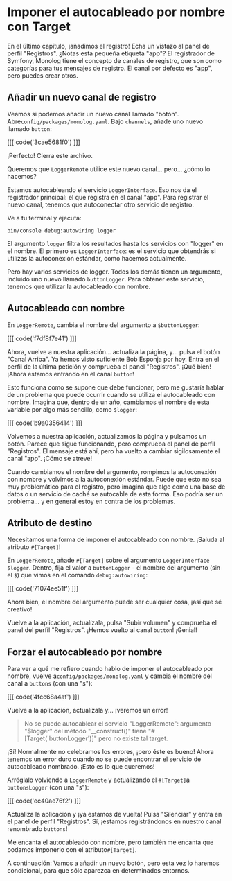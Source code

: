 # Imponer el autocableado por nombre con Target

En el último capítulo, ¡añadimos el registro! Echa un vistazo al panel de perfil "Registros". ¿Notas esta pequeña etiqueta "app"? El registrador de Symfony, Monolog tiene el concepto de canales de registro, que son como categorías para tus mensajes de registro. El canal por defecto es "app", pero puedes crear otros.

## Añadir un nuevo canal de registro

Veamos si podemos añadir un nuevo canal llamado "botón". Abre`config/packages/monolog.yaml`. Bajo `channels`, añade uno nuevo llamado `button`:

[[[ code('3cae5681f0') ]]]

¡Perfecto! Cierra este archivo.

Queremos que `LoggerRemote` utilice este nuevo canal... pero... ¿cómo lo hacemos?

Estamos autocableando el servicio `LoggerInterface`. Eso nos da el registrador principal: el que registra en el canal "app". Para registrar el nuevo canal, tenemos que autoconectar otro servicio de registro.

Ve a tu terminal y ejecuta:

```terminal
bin/console debug:autowiring logger
```

El argumento `logger` filtra los resultados hasta los servicios con "logger" en el nombre. El primero es `LoggerInterface`: es el servicio que obtendrás si utilizas la autoconexión estándar, como hacemos actualmente.

Pero hay varios servicios de logger. Todos los demás tienen un argumento, incluido uno nuevo llamado `buttonLogger`. Para obtener este servicio, tenemos que utilizar la autocableado con nombre.

## Autocableado con nombre

En `LoggerRemote`, cambia el nombre del argumento a `$buttonLogger`:

[[[ code('f7df8f7e41') ]]]

Ahora, vuelve a nuestra aplicación... actualiza la página, y... pulsa el botón "Canal Arriba". Ya hemos visto suficiente Bob Esponja por hoy. Entra en el perfil de la última petición y comprueba el panel "Registros". ¡Qué bien! ¡Ahora estamos entrando en el canal `button`!

Esto funciona como se supone que debe funcionar, pero me gustaría hablar de un problema que puede ocurrir cuando se utiliza el autocableado con nombre. Imagina que, dentro de un año, cambiamos el nombre de esta variable por algo más sencillo, como `$logger`:

[[[ code('b9a0356414') ]]]

Volvemos a nuestra aplicación, actualizamos la página y pulsamos un botón. Parece que sigue funcionando, pero comprueba el panel de perfil "Registros". El mensaje está ahí, pero ha vuelto a cambiar sigilosamente el canal "app". ¡Cómo se atreve!

Cuando cambiamos el nombre del argumento, rompimos la autoconexión con nombre y volvimos a la autoconexión estándar. Puede que esto no sea muy problemático para el registro, pero imagina que algo como una base de datos o un servicio de caché se autocable de esta forma. Eso podría ser un problema... y en general estoy en contra de los problemas.

## Atributo de destino

Necesitamos una forma de imponer el autocableado con nombre. ¡Saluda al atributo `#[Target]`!

En `LoggerRemote`, añade `#[Target]` sobre el argumento `LoggerInterface $logger`. Dentro, fija el valor a `buttonLogger` - el nombre del argumento (sin el `$`) que vimos en el comando `debug:autowiring`:

[[[ code('71074ee51f') ]]]

Ahora bien, el nombre del argumento puede ser cualquier cosa, ¡así que sé creativo!

Vuelve a la aplicación, actualízala, pulsa "Subir volumen" y comprueba el panel del perfil "Registros". ¡Hemos vuelto al canal `button`! ¡Genial!

## Forzar el autocableado por nombre

Para ver a qué me refiero cuando hablo de imponer el autocableado por nombre, vuelve a`config/packages/monolog.yaml` y cambia el nombre del canal a `buttons` (con una "s"):

[[[ code('4fcc68a4af') ]]]

Vuelve a la aplicación, actualízala y... ¡veremos un error!

> No se puede autocablear el servicio "LoggerRemote": argumento "$logger" del método
> "__construct()" tiene "#[Target('buttonLogger')]" pero no existe tal target.

¡Sí! Normalmente no celebramos los errores, ¡pero éste es bueno! Ahora tenemos un error duro cuando no se puede encontrar el servicio de autocableado nombrado. ¡Esto es lo que queremos!

Arréglalo volviendo a `LoggerRemote` y actualizando el `#[Target]`a `buttonsLogger` (con una "s"):

[[[ code('ec40ae76f2') ]]]

Actualiza la aplicación y ¡ya estamos de vuelta! Pulsa "Silenciar" y entra en el panel de perfil "Registros". Sí, ¡estamos registrándonos en nuestro canal renombrado `buttons`!

Me encanta el autocableado con nombre, pero también me encanta que podamos imponerlo con el atributo`#[Target]`.

A continuación: Vamos a añadir un nuevo botón, pero esta vez lo haremos condicional, para que sólo aparezca en determinados entornos.
